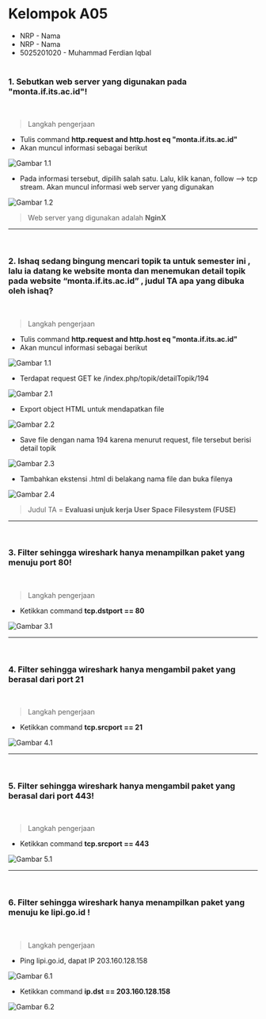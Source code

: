 # Kelompok A05
* NRP - Nama
* NRP - Nama
* 5025201020 - Muhammad Ferdian Iqbal
<br><br>

### 1. Sebutkan web server yang digunakan pada "monta.if.its.ac.id"!

<br>

> Langkah pengerjaan 
- Tulis command **http.request and http.host eq "monta.if.its.ac.id"**
- Akan muncul informasi sebagai berikut

![Gambar 1.1](./images/1.1.jpg)

- Pada informasi tersebut, dipilih salah satu. Lalu, klik kanan, follow --> tcp stream. Akan muncul informasi web server yang digunakan

![Gambar 1.2](./images/1.2.jpg)

> Web server yang digunakan adalah **NginX**

<hr>
<br>

### 2. Ishaq sedang bingung mencari topik ta untuk semester ini , lalu ia datang ke website monta dan menemukan detail topik pada website “monta.if.its.ac.id” , judul TA apa yang dibuka oleh ishaq?

<br>

> Langkah pengerjaan 
- Tulis command **http.request and http.host eq "monta.if.its.ac.id"**
- Akan muncul informasi sebagai berikut

![Gambar 1.1](./images/1.1.jpg)

- Terdapat request GET ke /index.php/topik/detailTopik/194

![Gambar 2.1](./images/2.1.jpg)

- Export object HTML untuk mendapatkan file

![Gambar 2.2](./images/2.2.jpg)

- Save file dengan nama 194 karena menurut request, file tersebut berisi detail topik

![Gambar 2.3](./images/2.3.jpg)

- Tambahkan ekstensi .html di belakang nama file dan buka filenya

![Gambar 2.4](./images/2.4.jpg)

> Judul TA = **Evaluasi unjuk kerja User Space Filesystem (FUSE)**
<hr> <br>


### 3. Filter sehingga wireshark hanya menampilkan paket yang menuju port 80!


<br>

> Langkah pengerjaan
- Ketikkan command **tcp.dstport == 80**

![Gambar 3.1](./images/3.1.jpg)

<hr> <br>

### 4. Filter sehingga wireshark hanya mengambil paket yang berasal dari port 21


<br>

> Langkah pengerjaan
- Ketikkan command **tcp.srcport == 21**

![Gambar 4.1](./images/4.1.jpg)

<hr> <br>

### 5. Filter sehingga wireshark hanya mengambil paket yang berasal dari port 443!

<br>

> Langkah pengerjaan
- Ketikkan command **tcp.srcport == 443**

![Gambar 5.1](./images/5.1.jpg)

<hr> <br>

### 6. Filter sehingga wireshark hanya menampilkan paket yang menuju ke lipi.go.id !

<br>

> Langkah pengerjaan
- Ping lipi.go.id, dapat IP 203.160.128.158

![Gambar 6.1](./images/6.1.jpg)

- Ketikkan command **ip.dst == 203.160.128.158**

![Gambar 6.2](./images/6.2.jpg)

